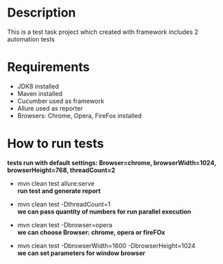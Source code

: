 # **Description**

This is a test task project which created with framework includes 2 automation tests

# **Requirements**

- JDK8 installed
- Maven installed
- Cucumber used as framework
- Allure used as reporter
- Browsers: Chrome, Opera, FireFox installed

# **How to run tests**

**tests run with default settings: 
Browser=chrome, browserWidth=1024, browserHeight=768, threadCount=2**

 - mvn clean test allure:serve   
 **run test and generate report**

 - mvn clean test -DthreadCount=1       
 **we can pass quantity of numbers for run parallel execution**
 
 - mvn clean test -Dbrowser=opera    
**we can choose Browser: chrome, opera or fireFOx**
 
 - mvn clean test -DbrowserWidth=1600 -DbrowserHeight=1024    
 **we can set parameters for window browser**
 




